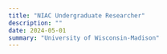 ```yaml
---
title: "NIAC Undergraduate Researcher"
description: ""
date: 2024-05-01
summary: "University of Wisconsin-Madison"
---
```


